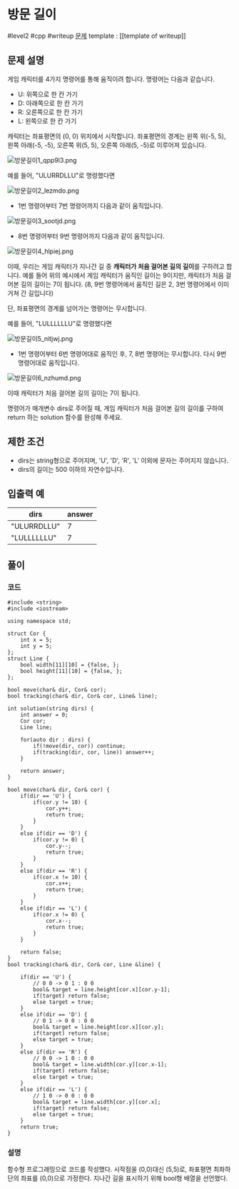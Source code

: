 # 방문 길이

#level2 #cpp #writeup
[문제](https://school.programmers.co.kr/learn/courses/30/lessons/49994)
template : [[template of writeup]]

## 문제 설명

게임 캐릭터를 4가지 명령어를 통해 움직이려 합니다. 명령어는 다음과 같습니다.

- U: 위쪽으로 한 칸 가기
- D: 아래쪽으로 한 칸 가기
- R: 오른쪽으로 한 칸 가기
- L: 왼쪽으로 한 칸 가기

캐릭터는 좌표평면의 (0, 0) 위치에서 시작합니다. 좌표평면의 경계는 왼쪽 위(-5, 5), 왼쪽 아래(-5, -5), 오른쪽 위(5, 5), 오른쪽 아래(5, -5)로 이루어져 있습니다.

![방문길이1_qpp9l3.png](https://grepp-programmers.s3.ap-northeast-2.amazonaws.com/files/production/ace0e7bc-9092-4b95-9bfb-3a55a2aa780e/%E1%84%87%E1%85%A1%E1%86%BC%E1%84%86%E1%85%AE%E1%86%AB%E1%84%80%E1%85%B5%E1%86%AF%E1%84%8B%E1%85%B51_qpp9l3.png)

예를 들어, "ULURRDLLU"로 명령했다면

![방문길이2_lezmdo.png](https://grepp-programmers.s3.ap-northeast-2.amazonaws.com/files/production/668c7458-e184-472d-9d32-f5d2acca759a/%E1%84%87%E1%85%A1%E1%86%BC%E1%84%86%E1%85%AE%E1%86%AB%E1%84%80%E1%85%B5%E1%86%AF%E1%84%8B%E1%85%B52_lezmdo.png)

- 1번 명령어부터 7번 명령어까지 다음과 같이 움직입니다.

![방문길이3_sootjd.png](https://grepp-programmers.s3.ap-northeast-2.amazonaws.com/files/production/08558e36-d667-4160-bfec-b754c78a7d85/%E1%84%87%E1%85%A1%E1%86%BC%E1%84%86%E1%85%AE%E1%86%AB%E1%84%80%E1%85%B5%E1%86%AF%E1%84%8B%E1%85%B53_sootjd.png)

- 8번 명령어부터 9번 명령어까지 다음과 같이 움직입니다.

![방문길이4_hlpiej.png](https://grepp-programmers.s3.ap-northeast-2.amazonaws.com/files/production/a52af28e-5835-438b-9f40-5467ebf9bf03/%E1%84%87%E1%85%A1%E1%86%BC%E1%84%86%E1%85%AE%E1%86%AB%E1%84%80%E1%85%B5%E1%86%AF%E1%84%8B%E1%85%B54_hlpiej.png)

이때, 우리는 게임 캐릭터가 지나간 길 중 **캐릭터가 처음 걸어본 길의 길이**를 구하려고 합니다. 예를 들어 위의 예시에서 게임 캐릭터가 움직인 길이는 9이지만, 캐릭터가 처음 걸어본 길의 길이는 7이 됩니다. (8, 9번 명령어에서 움직인 길은 2, 3번 명령어에서 이미 거쳐 간 길입니다)

단, 좌표평면의 경계를 넘어가는 명령어는 무시합니다.

예를 들어, "LULLLLLLU"로 명령했다면

![방문길이5_nitjwj.png](https://grepp-programmers.s3.ap-northeast-2.amazonaws.com/files/production/f631f005-f8de-4392-a76c-a9ef64b6de08/%E1%84%87%E1%85%A1%E1%86%BC%E1%84%86%E1%85%AE%E1%86%AB%E1%84%80%E1%85%B5%E1%86%AF%E1%84%8B%E1%85%B55_nitjwj.png)

- 1번 명령어부터 6번 명령어대로 움직인 후, 7, 8번 명령어는 무시합니다. 다시 9번 명령어대로 움직입니다.

![방문길이6_nzhumd.png](https://grepp-programmers.s3.ap-northeast-2.amazonaws.com/files/production/35e62f0a-43c6-4142-bec6-6d28fbc57216/%E1%84%87%E1%85%A1%E1%86%BC%E1%84%86%E1%85%AE%E1%86%AB%E1%84%80%E1%85%B5%E1%86%AF%E1%84%8B%E1%85%B56_nzhumd.png)

이때 캐릭터가 처음 걸어본 길의 길이는 7이 됩니다.

명령어가 매개변수 dirs로 주어질 때, 게임 캐릭터가 처음 걸어본 길의 길이를 구하여 return 하는 solution 함수를 완성해 주세요.

## 제한 조건

- dirs는 string형으로 주어지며, 'U', 'D', 'R', 'L' 이외에 문자는 주어지지 않습니다.
- dirs의 길이는 500 이하의 자연수입니다.

## 입출력 예

| dirs        | answer |
| ----------- | ------ |
| "ULURRDLLU" | 7      |
| "LULLLLLLU" | 7      |

## 풀이

### 코드

```
#include <string>
#include <iostream>

using namespace std;

struct Cor {
    int x = 5;
    int y = 5;
};
struct Line {
    bool width[11][10] = {false, };
    bool height[11][10] = {false, };
};

bool move(char& dir, Cor& cor);
bool tracking(char& dir, Cor& cor, Line& line);

int solution(string dirs) {
    int answer = 0;
    Cor cor;
    Line line;
    
    for(auto dir : dirs) {
        if(!move(dir, cor)) continue;
        if(tracking(dir, cor, line)) answer++;
    }
    
    return answer;
}

bool move(char& dir, Cor& cor) {
    if(dir == 'U') {
        if(cor.y != 10) {
            cor.y++;
            return true;
        }
    }
    else if(dir == 'D') {
        if(cor.y != 0) {
            cor.y--;
            return true;
        }
    }
    else if(dir == 'R') {
        if(cor.x != 10) {
            cor.x++;
            return true;
        }
    }
    else if(dir == 'L') {
        if(cor.x != 0) {
            cor.x--;
            return true;
        }
    }
    
    return false;
}
bool tracking(char& dir, Cor& cor, Line &line) {
    
    if(dir == 'U') {
        // 0 0 -> 0 1 : 0 0
        bool& target = line.height[cor.x][cor.y-1];
        if(target) return false;
        else target = true;
    }
    else if(dir == 'D') {
        // 0 1 -> 0 0 : 0 0
        bool& target = line.height[cor.x][cor.y];
        if(target) return false;
        else target = true;
    }
    else if(dir == 'R') {
        // 0 0 -> 1 0 : 0 0
        bool& target = line.width[cor.y][cor.x-1];
        if(target) return false;
        else target = true;
    }
    else if(dir == 'L') {
        // 1 0 -> 0 0 : 0 0
        bool& target = line.width[cor.y][cor.x];
        if(target) return false;
        else target = true;
    }
    return true;
}
```

### 설명

함수형 프로그래밍으로 코드를 작성했다.
시작점을 (0,0)대신 (5,5)로, 좌표평면 최좌하단의 좌표를 (0,0)으로 가정한다. 지나간 길을 표시하기 위해 bool형 배열을 선언했다.
